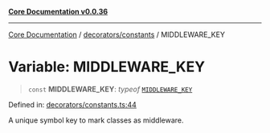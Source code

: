 [**Core Documentation v0.0.36**](../../../README.md)

***

[Core Documentation](../../../modules.md) / [decorators/constants](../README.md) / MIDDLEWARE\_KEY

# Variable: MIDDLEWARE\_KEY

> `const` **MIDDLEWARE\_KEY**: *typeof* [`MIDDLEWARE_KEY`](MIDDLEWARE_KEY.md)

Defined in: [decorators/constants.ts:44](https://github.com/stonemjs/core/blob/9f959fbf0878444ad50749e09c8b1ee612a83d71/src/decorators/constants.ts#L44)

A unique symbol key to mark classes as middleware.
